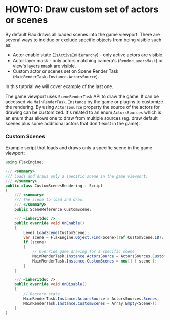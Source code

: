# HOWTO: Draw custom set of actors or scenes

By default Flax draws all loaded scenes into the game viewport. There are several ways to incldue or exclude specific objects from being visible such as:
* Actor enable state (`IsActiveInHierarchy`) - only active actors are visible.
* Actor layer mask - only actors matching camera's (`RenderLayersMask`) or view's layers mask are visible.
* Custom actor or scenes set on Scene Render Task (`MainRenderTask.Instance.ActorsSource`).

In this tutorial we will cover example of the last one.

The game viewport uses `SceneRenderTask` API to draw the game. It can be accessed via `MainRenderTask.Instance` by the game or plugins to customize the rendering. By using `ActorsSource` property the source of the actors for drawing can be customized. It's related to an enum `ActorsSources` which is an enum thus allows one to draw from multiple sources (eg. draw default scenes plus some additional actors that don't exist in the game).

### Custom Scenes

Example script that loads and draws only a specific scene in the game viewport:

```cs
using FlaxEngine;

/// <summary>
/// Loads and draws only a specific scene in the game viewport:
/// </summary>
public class CustomScenesRendering : Script
{
    /// <summary>
    /// The scene to load and draw.
    /// </summary>
    public SceneReference CustomScene;

    /// <inheritdoc />
    public override void OnEnable()
    {
        Level.LoadScene(CustomScene);
        var scene = FlaxEngine.Object.Find<Scene>(ref CustomScene.ID);
        if (scene)
        {
            // Override game drawing for a specific scene
            MainRenderTask.Instance.ActorsSource = ActorsSources.CustomScenes;
            MainRenderTask.Instance.CustomScenes = new[] { scene };
        }
    }

    /// <inheritdoc />
    public override void OnDisable()
    {
        // Restore state
        MainRenderTask.Instance.ActorsSource = ActorsSources.Scenes;
        MainRenderTask.Instance.CustomScenes = Array.Empty<Scene>();
    }
}
```
